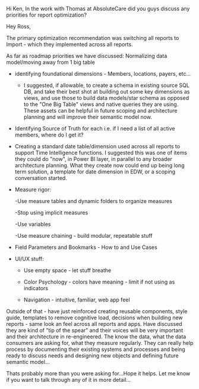 Hi Ken,  In the work with Thomas at AbsoluteCare did you guys discuss any priorities for report optimization?
 
Hey Ross,
 
The primary optimization recommendation was switching all reports to Import - which they implemented across all reports.
 
As far as roadmap priorities we have discussed:
Normalizing data model/moving away from 1 big table

- identifying foundational dimensions - Members, locations, payers, etc...

   - I suggested, if allowable, to create a schema in existing source SQL DB, and take their best shot at building out some key dimensions as views, and use those to build data models/star schema as opposed to the "One Big Table" views and native queries they are using.  These assets can be helpful in future scoping and architecture planning and will improve their semantic model now.

- Identifying Source of Truth for each i.e. if I need a list of all active members, where do I get it?

- Creating a standard date table/dimension used across all reports to support Time Intelligence functions.  I suggested this was one of items they could do "now", in Power BI layer,  in parallel to any broader architecture planning.  What they create now could end up being long term solution, a template for date dimension in EDW, or a scoping conversation started.

- Measure rigor:  

   -Use measure tables and dynamic folders to organize measures 

   -Stop using implicit measures

   -Use variables

   -Use measure chaining - build modular, repeatable stuff

- Field Parameters and Bookmarks - How to and Use Cases

- UI/UX stuff:

   - Use empty space - let stuff breathe

   - Color Psychology - colors have meaning - limit if not using as indicators

   - Navigation - intuitive, familiar, web app feel

Outside of that - have just reinforced creating reusable components, style guide, templates to remove cognitive load, decisions when building new reports - same look an feel across all reports and apps.  Have discussed they are kind of "tip of the spear" and their voices will be very important and their architecture in re-engineered.  The know the data, what the data consumers are asking for, what they measure regularly.  They can really help process by documenting their existing systems and processes and being ready to discuss needs and designing new objects and defining future semantic model...

Thats probably more than you were asking for...Hope it helps.  Let me know if you want to talk through any of it in more detail...

 
 